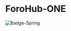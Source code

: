 # ForoHub-ONE

![Badge-Spring]([https://github.com/AndCarrillo/PokeEncriptador-ONE/blob/main/images/PokeBanner.PNG](https://github.com/AndCarrillo/ForoHub-ONE/blob/main/Badge-Spring.png))
